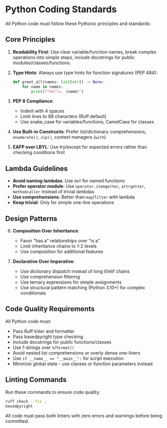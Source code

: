 # Python Coding Standards

All Python code must follow these Pythonic principles and standards:

## Core Principles

1. **Readability First**: Use clear variable/function names, break complex operations into simple steps, include docstrings for public modules/classes/functions.

2. **Type Hints**: Always use type hints for function signatures (PEP 484):

   ```python
   def greet_all(names: list[str]) -> None:
       for name in names:
           print(f"Hello, {name}")
   ```

3. **PEP 8 Compliance**:

   - Indent with 4 spaces
   - Limit lines to 88 characters (Ruff default)
   - Use snake_case for variables/functions, CamelCase for classes

4. **Use Built-in Constructs**: Prefer list/dictionary comprehensions, `enumerate()`, `zip()`, context managers (`with`)

5. **EAFP over LBYL**: Use try/except for expected errors rather than checking conditions first

## Lambda Guidelines

- **Avoid naming lambdas**: Use `def` for named functions
- **Prefer operator module**: Use `operator.itemgetter`, `attrgetter`, `methodcaller` instead of trivial lambdas
- **Use comprehensions**: Better than `map`/`filter` with lambda
- **Keep trivial**: Only for simple one-line operations

## Design Patterns

6. **Composition Over Inheritance**:

   - Favor "has a" relationships over "is a"
   - Limit inheritance chains to 1-2 levels
   - Use composition for additional features

7. **Declarative Over Imperative**:
   - Use dictionary dispatch instead of long if/elif chains
   - Use comprehension filtering
   - Use ternary expressions for simple assignments
   - Use structural pattern matching (Python 3.10+) for complex conditionals

## Code Quality Requirements

All Python code must:

- Pass Ruff linter and formatter
- Pass basedpyright type checking
- Include docstrings for public functions/classes
- Use f-strings over `%`/`format()`
- Avoid nested list comprehensions or overly dense one-liners
- Use `if __name__ == "__main__":` for script execution
- Minimize global state - use classes or function parameters instead

## Linting Commands

Run these commands to ensure code quality:

```bash
ruff check --fix .
basedpyright
```

All code must pass both linters with zero errors and warnings before being committed.
